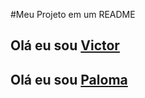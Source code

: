 #Meu Projeto em um README 

##  Olá eu sou [Victor](https://github.com/voctorluansilva/)

##  Olá eu sou [Paloma](https://github.com/PalomaStefane/) 